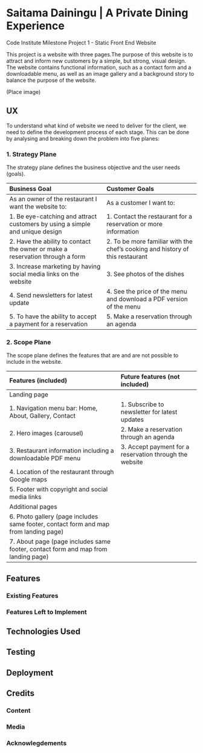 # Saitama Dainingu | A Private Dining Experience
Code Institute Milestone Project 1 - Static Front End Website

This project is a website with three pages.The purpose of this website is to attract and inform new customers by a simple, but strong, visual design. The website contains functional information, such as a contact form and a downloadable menu, as well as an image gallery and a background story to balance the purpose of the website.

(Place image)

## UX
To understand what kind of website we need to deliver for the client, we need to define the development process of each stage. This can be done by analysing and breaking down the problem into five planes:

### 1. Strategy Plane
The strategy plane defines the business objective and the user needs (goals).

| Business Goal | Customer Goals |
| :------------- | :---------- |
|  As an owner of the restaurant I want the website to: | As a customer I want to:  |       
| 1. Be eye-catching and attract customers by using a simple and unique design  | 1. Contact the restaurant for a reservation or more information | 
| 2. Have the ability to contact the owner or make a reservation through a form | 2. To be more familiar with the chef’s cooking and history of this restaurant 
| 3. Increase marketing by having social media links on the website | 3. See photos of the dishes | 
| 4. Send newsletters for latest update | 4. See the price of the menu and download a PDF version of the menu  | 
| 5. To have the ability to accept a payment for a reservation  | 5. Make a reservation through an agenda | 


### 2. Scope Plane
The scope plane defines the features that are and are not possible to include in the website.

| Features (included) | Future features (not included)|
| :------------- | :---------- |
Landing page | 
1.	Navigation menu bar: Home, About, Gallery, Contact | 1. Subscribe to newsletter for latest updates
2.	Hero images (carousel) | 2. Make a reservation through an agenda
3.	Restaurant information including a downloadable PDF menu| 3. Accept payment for a reservation through the website
4.	Location of the restaurant through Google maps | 
5.	Footer with copyright and social media links| 
Additional pages | 
6.	Photo gallery (page includes same footer, contact form and map from landing page) | 
7.	About page (page includes same footer, contact form and map from landing page) | 





















## Features


### Existing Features


### Features Left to Implement





## Technologies Used


## Testing




## Deployment





## Credits



### Content



### Media




### Acknowlegdements







